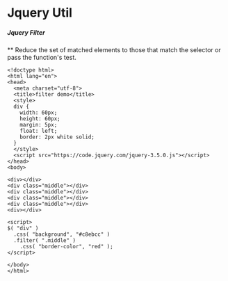# Jquery Util

##### Jquery Filter
** Reduce the set of matched elements to those that match the selector or pass the function's test.
```
<!doctype html>
<html lang="en">
<head>
  <meta charset="utf-8">
  <title>filter demo</title>
  <style>
  div {
    width: 60px;
    height: 60px;
    margin: 5px;
    float: left;
    border: 2px white solid;
  }
  </style>
  <script src="https://code.jquery.com/jquery-3.5.0.js"></script>
</head>
<body>
 
<div></div>
<div class="middle"></div>
<div class="middle"></div>
<div class="middle"></div>
<div class="middle"></div>
<div></div>
 
<script>
$( "div" )
  .css( "background", "#c8ebcc" )
  .filter( ".middle" )
    .css( "border-color", "red" );
</script>
 
</body>
</html>

```
